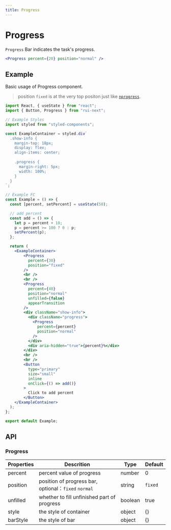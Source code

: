 ```yaml
---
title: Progress
---
```


# Progress

`Progress` Bar indicates the task's progress.

```jsx
<Progress percent={20} position="normal" />
```

## Example

Basic usage of Progress component.

> position `fixed` is at the very top positon just like [`nprogress`](https://www.npmjs.com/package/nprogress).

```jsx live=local
import React, { useState } from "react";
import { Button, Progress } from "rui-next";

// Example Styles
import styled from "styled-components";

const ExampleContainer = styled.div`
  .show-info {
    margin-top: 18px;
    display: flex;
    align-items: center;
    
    .progress {
      margin-right: 5px;
      width: 100%;
    }
  }
`;

// Example FC
const Example = () => {
  const [percent, setPercent] = useState(50);

  // add percent
  const add = () => {
    let p = percent + 10;
    p = percent >= 100 ? 0 : p;
    setPercent(p);
  };

  return (
    <ExampleContainer>
        <Progress
          percent={30}
          position="fixed"
        />
        <br />
        <br />
        <Progress
          percent={40}
          position="normal"
          unfilled={false}
          appearTransition
        />
        <div className="show-info">
          <div className="progress">
            <Progress
              percent={percent}
              position="normal"
            />
          </div>
          <div aria-hidden="true">{percent}%</div>
        </div>
        <br />
        <br />
        <Button
          type="primary"
          size="small"
          inline
          onClick={() => add()}
        >
          Click to add percent
        </Button>
    </ExampleContainer>
  );
};

export default Example;
```

## API

### Progress

Properties | Descrition | Type | Default
-----------|------------|------|--------
| percent | percent value of progress | number | 0 |
| position | position of progress bar, optional：`fixed` `normal` | string | `fixed` |
| unfilled | whether to fill unfinished part of progress | boolean | true |
| style | the style of container | object | {} |
| barStyle | the style of bar | object | {} |
